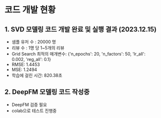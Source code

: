 # 코드 개발 현황

## 1. SVD 모델링 코드 개발 완료 및 실행 결과 (2023.12.15)
- 샘플 유저 수 : 20000 명
- 리뷰 수 : 1명 당 1~5개의 리뷰
- Grid Search 최적의 매개변수: {'n_epochs': 20, 'n_factors': 50, 'lr_all': 0.002, 'reg_all': 0.1}
- RMSE: 1.4453
- MSE: 1.2494
- 학습에 걸린 시간: 820.38초


## 2. DeepFM 모델링 코드 작성중
- DeepFM 검증 필요
- colab으로 테스트 진행중
